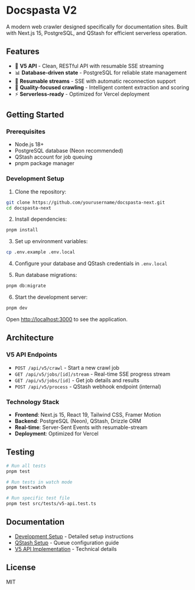 # Docspasta V2

A modern web crawler designed specifically for documentation sites. Built with Next.js 15, PostgreSQL, and QStash for efficient serverless operation.

## Features

- 🚀 **V5 API** - Clean, RESTful API with resumable SSE streaming
- 📊 **Database-driven state** - PostgreSQL for reliable state management
- 🔄 **Resumable streams** - SSE with automatic reconnection support
- 🎯 **Quality-focused crawling** - Intelligent content extraction and scoring
- ⚡ **Serverless-ready** - Optimized for Vercel deployment

## Getting Started

### Prerequisites

- Node.js 18+
- PostgreSQL database (Neon recommended)
- QStash account for job queuing
- pnpm package manager

### Development Setup

1. Clone the repository:
```bash
git clone https://github.com/yourusername/docspasta-next.git
cd docspasta-next
```

2. Install dependencies:
```bash
pnpm install
```

3. Set up environment variables:
```bash
cp .env.example .env.local
```

4. Configure your database and QStash credentials in `.env.local`

5. Run database migrations:
```bash
pnpm db:migrate
```

6. Start the development server:
```bash
pnpm dev
```

Open [http://localhost:3000](http://localhost:3000) to see the application.

## Architecture

### V5 API Endpoints

- `POST /api/v5/crawl` - Start a new crawl job
- `GET /api/v5/jobs/[id]/stream` - Real-time SSE progress stream
- `GET /api/v5/jobs/[id]` - Get job details and results
- `POST /api/v5/process` - QStash webhook endpoint (internal)

### Technology Stack

- **Frontend**: Next.js 15, React 19, Tailwind CSS, Framer Motion
- **Backend**: PostgreSQL (Neon), QStash, Drizzle ORM
- **Real-time**: Server-Sent Events with resumable-stream
- **Deployment**: Optimized for Vercel

## Testing

```bash
# Run all tests
pnpm test

# Run tests in watch mode
pnpm test:watch

# Run specific test file
pnpm test src/tests/v5-api.test.ts
```

## Documentation

- [Development Setup](./DEVELOPMENT_SETUP.md) - Detailed setup instructions
- [QStash Setup](./QSTASH_SETUP.md) - Queue configuration guide
- [V5 API Implementation](./V5_API_IMPLEMENTATION_SUMMARY.md) - Technical details

## License

MIT
